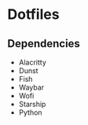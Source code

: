 # <h1> Dotfiles </h1>
## Dependencies
* Alacritty
* Dunst
* Fish
* Waybar
* Wofi
* Starship
* Python
